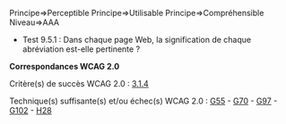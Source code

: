 Principe=>Perceptible
Principe=>Utilisable
Principe=>Compréhensible
Niveau=>AAA

*   Test 9.5.1 : Dans chaque page Web, la signification de chaque abréviation est-elle pertinente ?

**Correspondances WCAG 2.0**

Critère(s) de succès WCAG 2.0 : [3.1.4](http://www.w3.org/Translations/WCAG20-fr/#meaning-located)

Technique(s) suffisante(s) et/ou échec(s) WCAG 2.0 : [G55](http://www.w3.org/TR/WCAG-TECHS/G55.html) - [G70](http://www.w3.org/TR/WCAG-TECHS/G70.html) - [G97](http://www.w3.org/TR/WCAG-TECHS/G97.html) - [G102](http://www.w3.org/TR/WCAG-TECHS/G102.html) - [H28](http://www.w3.org/TR/WCAG-TECHS/H28.html)
